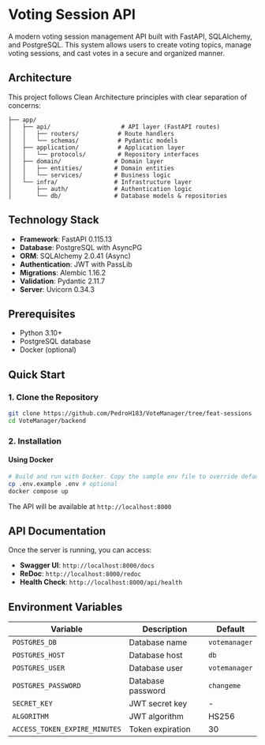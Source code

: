 # Voting Session API

A modern voting session management API built with FastAPI, SQLAlchemy, and PostgreSQL. This system allows users to create voting topics, manage voting sessions, and cast votes in a secure and organized manner.

## Architecture

This project follows Clean Architecture principles with clear separation of concerns:

```
├── app/
│   ├── api/                    # API layer (FastAPI routes)
│   │   ├── routers/           # Route handlers
│   │   └── schemas/           # Pydantic models
│   ├── application/           # Application layer
│   │   └── protocols/         # Repository interfaces
│   ├── domain/               # Domain layer
│   │   ├── entities/         # Domain entities
│   │   └── services/         # Business logic
│   └── infra/                # Infrastructure layer
│       ├── auth/             # Authentication logic
│       └── db/               # Database models & repositories
```

## Technology Stack

- **Framework**: FastAPI 0.115.13
- **Database**: PostgreSQL with AsyncPG
- **ORM**: SQLAlchemy 2.0.41 (Async)
- **Authentication**: JWT with PassLib
- **Migrations**: Alembic 1.16.2
- **Validation**: Pydantic 2.11.7
- **Server**: Uvicorn 0.34.3

## Prerequisites

- Python 3.10+
- PostgreSQL database
- Docker (optional)

## Quick Start

### 1. Clone the Repository

```bash
git clone https://github.com/PedroH183/VoteManager/tree/feat-sessions
cd VoteManager/backend
```

### 2. Installation

#### Using Docker

```bash
# Build and run with Docker. Copy the sample env file to override defaults
cp .env.example .env # optional
docker compose up
```

The API will be available at `http://localhost:8000`

## API Documentation

Once the server is running, you can access:

- **Swagger UI**: `http://localhost:8000/docs`
- **ReDoc**: `http://localhost:8000/redoc`
- **Health Check**: `http://localhost:8000/api/health`


## Environment Variables

| Variable | Description | Default |
|----------|-------------|---------|
| `POSTGRES_DB` | Database name | `votemanager` |
| `POSTGRES_HOST` | Database host | `db` |
| `POSTGRES_USER` | Database user | `votemanager` |
| `POSTGRES_PASSWORD` | Database password | `changeme` |
| `SECRET_KEY` | JWT secret key | - |
| `ALGORITHM` | JWT algorithm | HS256 |
| `ACCESS_TOKEN_EXPIRE_MINUTES` | Token expiration | 30 |